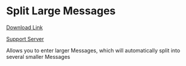 # Split Large Messages

[Download Link](https://OILYY.github.io/downloader/?plugin=SplitLargeMessages)

[Support Server](https://discord.gg/Y36CTWeCFE)

Allows you to enter larger Messages, which will automatically split into several smaller Messages
